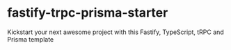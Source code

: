 # fastify-trpc-prisma-starter
Kickstart your next awesome project with this Fastify, TypeScript, tRPC and Prisma template

